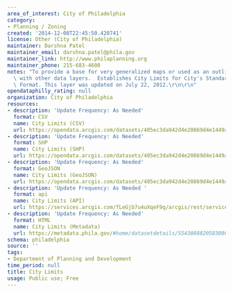 ```yaml
---
area_of_interest: City of Philadelphia
category:
- Planning / Zoning
created: '2014-12-08T22:45:50.420741'
license: Other (City of Philadelphia)
maintainer: Darshna Patel
maintainer_email: darshna.patel@phila.gov
maintainer_link: http://www.philaplanning.org
maintainer_phone: 215-683-4600
notes: "To provide a base for very generalized maps or used as an outline in conjunction\
  \ with other data layers.  Establishes City Limits for City's Standard Boundary\
  \ Format. This layer was updated on July 22, 2012.\r\n\r\n"
opendataphilly_rating: null
organization: City of Philadelphia
resources:
- description: 'Update Frequency: As Needed'
  format: CSV
  name: City Limits (CSV)
  url: https://opendata.arcgis.com/datasets/405ec3da942d4e20869d4e1449a2be48_0.csv
- description: 'Update Frequency: As Needed'
  format: SHP
  name: City Limits (SHP)
  url: https://opendata.arcgis.com/datasets/405ec3da942d4e20869d4e1449a2be48_0.zip
- description: 'Update Frequency: As Needed'
  format: GeoJSON
  name: City Limits (GeoJSON)
  url: https://opendata.arcgis.com/datasets/405ec3da942d4e20869d4e1449a2be48_0.geojson
- description: 'Update Frequency: As Needed '
  format: api
  name: City Limits (API)
  url: https://services.arcgis.com/fLeGjb7u4uXqeF9q/arcgis/rest/services/City_Limits/FeatureServer/0/query?outFields=*&where=1%3D1
- description: 'Update Frequency: As Needed'
  format: HTML
  name: City Limits (Metadata)
  url: https://metadata.phila.gov/#home/datasetdetails/5543868820583086178c4f89/representationdetails/55438ada9b989a05172d0d92/
schema: philadelphia
source: ''
tags:
- Department of Planning and Development
time_period: null
title: City Limits
usage: Public use; Free
---
```

